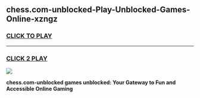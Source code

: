 
## chess.com-unblocked-Play-Unblocked-Games-Online-xzngz
<h3>
<a href="https://premium76.site?title=chess.com-unblocked&ref=25A">CLICK TO PLAY</a></h3>
<hr>

<h3>
<a href="https://premium76.site?title=chess.com-unblocked&ref=25A">CLICK 2 PLAY</a>
  
</h3>

<a href="https://premium76.site?title=chess.com-unblocked&ref=25A"><img src="https://clearcache.store/games.png"></a>


**chess.com-unblocked games unblocked: Your Gateway to Fun and Accessible Online Gaming**
